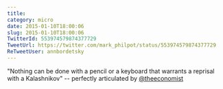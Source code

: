 ```yaml
---
title: 
category: micro
date: 2015-01-10T18:00:06
slug: 2015-01-10T18:00:06
TwitterId: 553974579874377729
TweetUrl: https://twitter.com/mark_philpot/status/553974579874377729
ReTweetUser: annbordetsky
---
```


<i class="fa fa-retweet" aria-hidden="true"></i> "Nothing can be done with a pencil or a keyboard that warrants a reprisal with a Kalashnikov" -- perfectly articulated by [@theeconomist](https://twitter.com/theeconomist)